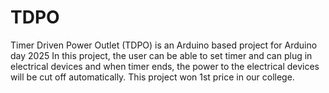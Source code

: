 # TDPO
Timer Driven Power Outlet (TDPO) is an Arduino based project for Arduino day 2025
In this project, the user can be able to set timer and can plug in electrical devices and when timer ends, the power to the electrical devices will be cut off automatically.
This project won 1st price in our college.
